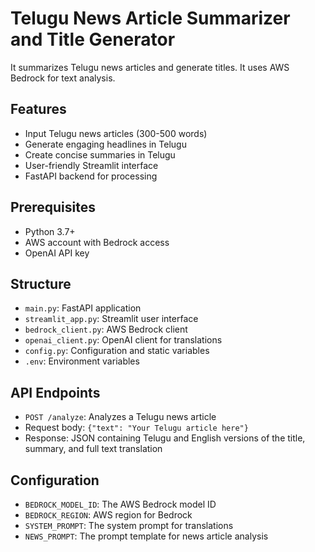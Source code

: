 # Telugu News Article Summarizer and Title Generator

It summarizes Telugu news articles and generate titles. It uses AWS Bedrock for text analysis.

## Features

- Input Telugu news articles (300-500 words)
- Generate engaging headlines in Telugu
- Create concise summaries in Telugu
- User-friendly Streamlit interface
- FastAPI backend for processing

## Prerequisites

- Python 3.7+
- AWS account with Bedrock access
- OpenAI API key

## Structure

- `main.py`: FastAPI application
- `streamlit_app.py`: Streamlit user interface
- `bedrock_client.py`: AWS Bedrock client
- `openai_client.py`: OpenAI client for translations
- `config.py`: Configuration and static variables
- `.env`: Environment variables
  
## API Endpoints

- `POST /analyze`: Analyzes a Telugu news article
- Request body: `{"text": "Your Telugu article here"}`
- Response: JSON containing Telugu and English versions of the title, summary, and full text translation

## Configuration

- `BEDROCK_MODEL_ID`: The AWS Bedrock model ID
- `BEDROCK_REGION`: AWS region for Bedrock
- `SYSTEM_PROMPT`: The system prompt for translations
- `NEWS_PROMPT`: The prompt template for news article analysis
